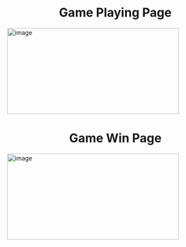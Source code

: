 <h1 align="center" size="1vh">Game Playing Page</h1>

<img src="https://github.com/sanket96s/projects/assets/109816069/0f420f3b-81ff-4ed2-a765-1efab91efa01" alt="image" width="400" height="200">

<h1 align="center">Game Win Page</h1>

<img src="https://github.com/sanket96s/projects/assets/109816069/e2889676-33a7-4111-98d7-0aa164b4447b" alt="image" width="400" height="200">
